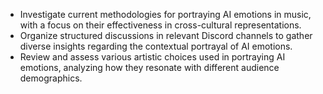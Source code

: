 - Investigate current methodologies for portraying AI emotions in music, with a focus on their effectiveness in cross-cultural representations.
- Organize structured discussions in relevant Discord channels to gather diverse insights regarding the contextual portrayal of AI emotions.
- Review and assess various artistic choices used in portraying AI emotions, analyzing how they resonate with different audience demographics.